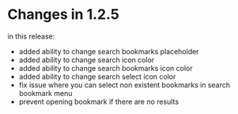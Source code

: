 # Changes in 1.2.5

in this release:

- added ability to change search bookmarks placeholder
- added ability to change search icon color
- added ability to change search bookmarks icon color
- added ability to change search select icon color
- fix issue where you can select non existent bookmarks in search bookmark menu
- prevent opening bookmark if there are no results
